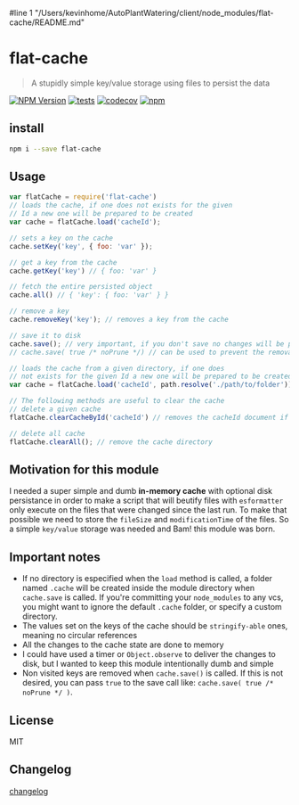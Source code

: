 #line 1 "/Users/kevinhome/AutoPlantWatering/client/node_modules/flat-cache/README.md"
# flat-cache
> A stupidly simple key/value storage using files to persist the data

[![NPM Version](https://img.shields.io/npm/v/flat-cache.svg?style=flat)](https://npmjs.org/package/flat-cache)
[![tests](https://github.com/jaredwray/flat-cache/actions/workflows/tests.yaml/badge.svg?branch=master)](https://github.com/jaredwray/flat-cache/actions/workflows/tests.yaml)
[![codecov](https://codecov.io/github/jaredwray/flat-cache/branch/master/graph/badge.svg?token=KxR95XT3NF)](https://codecov.io/github/jaredwray/flat-cache)
[![npm](https://img.shields.io/npm/dm/flat-cache)](https://npmjs.com/package/flat-cache)

## install

```bash
npm i --save flat-cache
```

## Usage

```js
var flatCache = require('flat-cache')
// loads the cache, if one does not exists for the given
// Id a new one will be prepared to be created
var cache = flatCache.load('cacheId');

// sets a key on the cache
cache.setKey('key', { foo: 'var' });

// get a key from the cache
cache.getKey('key') // { foo: 'var' }

// fetch the entire persisted object
cache.all() // { 'key': { foo: 'var' } }

// remove a key
cache.removeKey('key'); // removes a key from the cache

// save it to disk
cache.save(); // very important, if you don't save no changes will be persisted.
// cache.save( true /* noPrune */) // can be used to prevent the removal of non visited keys

// loads the cache from a given directory, if one does
// not exists for the given Id a new one will be prepared to be created
var cache = flatCache.load('cacheId', path.resolve('./path/to/folder'));

// The following methods are useful to clear the cache
// delete a given cache
flatCache.clearCacheById('cacheId') // removes the cacheId document if one exists.

// delete all cache
flatCache.clearAll(); // remove the cache directory
```

## Motivation for this module

I needed a super simple and dumb **in-memory cache** with optional disk persistance in order to make
a script that will beutify files with `esformatter` only execute on the files that were changed since the last run.
To make that possible we need to store the `fileSize` and `modificationTime` of the files. So a simple `key/value`
storage was needed and Bam! this module was born.

## Important notes
- If no directory is especified when the `load` method is called, a folder named `.cache` will be created
  inside the module directory when `cache.save` is called. If you're committing your `node_modules` to any vcs, you
  might want to ignore the default `.cache` folder, or specify a custom directory.
- The values set on the keys of the cache should be `stringify-able` ones, meaning no circular references
- All the changes to the cache state are done to memory
- I could have used a timer or `Object.observe` to deliver the changes to disk, but I wanted to keep this module
  intentionally dumb and simple
- Non visited keys are removed when `cache.save()` is called. If this is not desired, you can pass `true` to the save call
  like: `cache.save( true /* noPrune */ )`.

## License

MIT

## Changelog

[changelog](./changelog.md)
